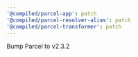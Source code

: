 ```yaml
---
'@compiled/parcel-app': patch
'@compiled/parcel-resolver-alias': patch
'@compiled/parcel-transformer': patch
---
```


Bump Parcel to v2.3.2
